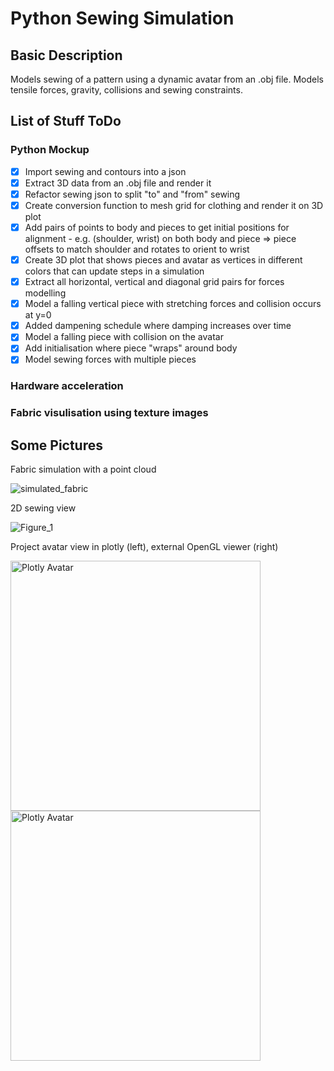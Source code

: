 # Python Sewing Simulation

## Basic Description

Models sewing of a pattern using a dynamic avatar from an .obj file. Models tensile forces, gravity, collisions and sewing constraints.

## List of Stuff ToDo

### Python Mockup

- [x] Import sewing and contours into a json
- [x] Extract 3D data from an .obj file and render it
- [x] Refactor sewing json to split "to" and "from" sewing
- [x] Create conversion function to mesh grid for clothing and render it on 3D plot
- [x] Add pairs of points to body and pieces to get initial positions for alignment
      - e.g. (shoulder, wrist) on both body and piece => piece offsets to match shoulder and rotates to orient to wrist
- [x] Create 3D plot that shows pieces and avatar as vertices in different colors that can update steps in a simulation
- [x] Extract all horizontal, vertical and diagonal grid pairs for forces modelling
- [x] Model a falling vertical piece with stretching forces and collision occurs at y=0
- [x] Added dampening schedule where damping increases over time
- [x] Model a falling piece with collision on the avatar
- [x] Add initialisation where piece "wraps" around body
- [x] Model sewing forces with multiple pieces

### Hardware acceleration

### Fabric visulisation using texture images

## Some Pictures

Fabric simulation with a point cloud

![simulated_fabric](https://github.com/user-attachments/assets/c1230ca1-075e-434c-81d6-aa8ae8abe405)

2D sewing view

![Figure_1](https://github.com/user-attachments/assets/d0678c08-eb7b-4471-add4-7a9fa208e130)

Project avatar view in plotly (left), external OpenGL viewer (right)

<span>
<img src="https://github.com/user-attachments/assets/8ce24b74-0122-4266-8c19-ca209e1b0b4e" alt="Plotly Avatar" width="400">
<img src="https://github.com/user-attachments/assets/984ccd6d-aaaa-45c2-958f-76159043bf50" alt="Plotly Avatar" width="400">
</span>

